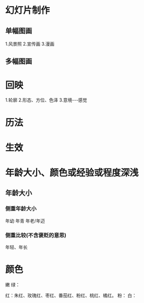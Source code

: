 # 幻灯片制作
## 单幅图画
1.风景照
2.宣传画
3.漫画

## 多幅图画
# 回映
1.轮廓
2.形态、方位、色泽
3.意境---感觉

# 历法
# 生效

# 年龄大小、颜色或经验或程度深浅
## 年龄大小
### 侧重年龄大小
年幼
年青
年老/年迈
### 侧重比较(不含褒贬的意思)
年轻、年长
# 颜色
嫩
绿：

红：朱红、玫瑰红、枣红、番茄红、粉红、桃红、橘红。
粉：
白：

